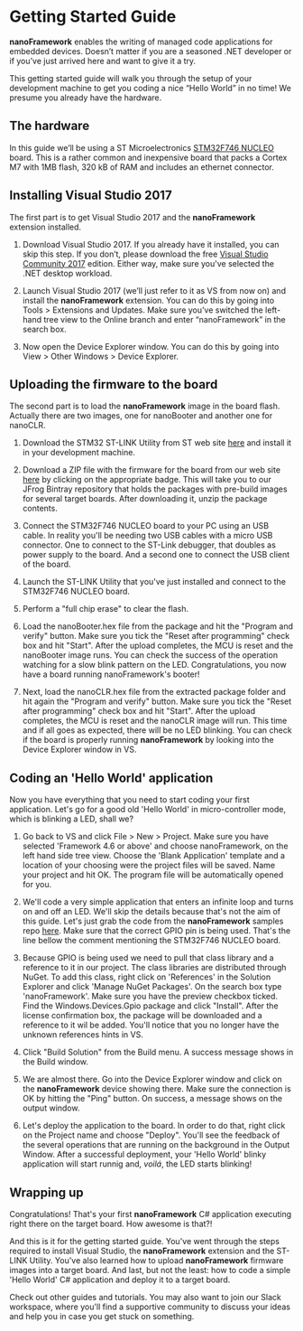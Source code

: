 # Getting Started Guide


**nanoFramework** enables the writing of managed code applications for embedded devices. Doesn’t matter if you are a seasoned .NET developer or if you’ve just arrived here and want to give it a try.

This getting started guide will walk you through the setup of your development machine to get you coding a nice “Hello World” in no time!
We presume you already have the hardware. 


## The hardware

In this guide we’ll be using a ST Microelectronics [STM32F746 NUCLEO](http://www.st.com/content/st_com/en/products/evaluation-tools/product-evaluation-tools/mcu-eval-tools/stm32-mcu-eval-tools/stm32-mcu-nucleo/nucleo-f746zg.html) board. This is a rather common and inexpensive board that packs a Cortex M7 with 1MB flash, 320 kB of RAM and includes an ethernet connector.


## Installing Visual Studio 2017

The first part is to get Visual Studio 2017 and the **nanoFramework** extension installed.

1.	Download Visual Studio 2017. If you already have it installed, you can skip this step. If you don’t, please download the free [Visual Studio Community 2017](https://www.visualstudio.com/downloads) edition. Either way, make sure you've selected the .NET desktop workload.

2.	Launch Visual Studio 2017 (we’ll just refer to it as VS from now on) and install the **nanoFramework** extension. You can do this by going into Tools > Extensions and Updates. Make sure you’ve switched the left-hand tree view to the Online branch and enter “nanoFramework” in the search box.

3.	Now open the Device Explorer window. You can do this by going into View > Other Windows > Device Explorer.


## Uploading the firmware to the board

The second part is to load the **nanoFramework** image in the board flash. Actually there are two images, one for nanoBooter and another one for nanoCLR.

1. Download the STM32 ST-LINK Utility from ST web site [here](http://www.st.com/content/st_com/en/products/development-tools/software-development-tools/stm32-software-development-tools/stm32-programmers/stsw-link004.html) and install it in your development machine.

2. Download a ZIP file with the firmware for the board from our web site [here](https://github.com/nanoframework/nf-interpreter#firmware-for-reference-boards) by clicking on the appropriate badge. This will take you to our JFrog Bintray repository that holds the packages with pre-build images for several target boards. After downloading it, unzip the package contents. 

3. Connect the STM32F746 NUCLEO board to your PC using an USB cable. In reality you'll be needing two USB cables with a micro USB connector. One to connect to the ST-Link debugger, that doubles as power supply to the board. And a second one to connect the USB client of the board. 

4. Launch the ST-LINK Utility that you've just installed and connect to the STM32F746 NUCLEO board.

5. Perform a "full chip erase" to clear the flash.

6. Load the nanoBooter.hex file from the package and hit the "Program and verify" button. Make sure you tick the "Reset after programming" check box and hit "Start". After the upload completes, the MCU is reset and the nanoBooter image runs. You can check the success of the operation watching for a slow blink pattern on the LED. Congratulations, you now have a board running nanoFramework's booter!

7. Next, load the nanoCLR.hex file from the extracted package folder and hit again the "Program and verify" button. Make sure you tick the "Reset after programming" check box and hit "Start". After the upload completes, the MCU is reset and the nanoCLR image will run. This time and if all goes as expected, there will be no LED blinking. You can check if the board is properly running **nanoFramework** by looking into the Device Explorer window in VS.


## Coding an 'Hello World' application

Now you have everything that you need to start coding your first application. Let's go for a good old 'Hello World' in micro-controller mode, which is blinking a LED, shall we?

1. Go back to VS and click File > New > Project. Make sure you have selected 'Framework 4.6 or above' and choose nanoFramework, on the left hand side tree view. Choose the 'Blank Application' template and a location of your choosing were the project files will be saved. Name your project and hit OK. The program file will be automatically opened for you.

2. We'll code a very simple application that enters an infinite loop and turns on and off an LED. We'll skip the details because that's not the aim of this guide. Let's just grab the code from the **nanoFramework** samples repo [here](https://github.com/nanoframework/Samples/tree/master/Blinky). Make sure that the correct GPIO pin is being used. That's the line bellow the comment mentioning the STM32F746 NUCLEO board.

3. Because GPIO is being used we need to pull that class library and a reference to it in our project. The class libraries are distributed through NuGet. To add this class, right click on 'References' in the Solution Explorer and click 'Manage NuGet Packages'. On the search box type 'nanoFramework'. Make sure you have the preview checkbox ticked. Find the Windows.Devices.Gpio package and click "Install". After the license confirmation box, the package will be downloaded and a reference to it wil be added. You'll notice that you no longer have the unknown references hints in VS.

4. Click "Build Solution" from the Build menu. A success message shows in the Build window.

5. We are almost there. Go into the Device Explorer window and click on the **nanoFramework** device showing there. Make sure the connection is OK by hitting the "Ping" button. On success, a message shows on the output window.

6. Let's deploy the application to the board. In order to do that, right click on the Project name and choose "Deploy". You'll see the feedback of the several operations that are running on the background in the Output Window. After a successful deployment, your 'Hello World' blinky application will start runnig and, _voilá_, the LED starts blinking!


## Wrapping up

Congratulations! That's your first **nanoFramework** C# application executing right there on the target board. How awesome is that?!

And this is it for the getting started guide. 
You've went through the steps required to install Visual Studio, the **nanoFramework** extension and the ST-LINK Utility.
You've also learned how to upload **nanoFramework** firmware images into a target board.
And last, but not the least: how to code a simple 'Hello World' C# application and deploy it to a target board.

Check out other guides and tutorials. You may also want to join our Slack workspace, where you'll find a supportive community to discuss your ideas and help you in case you get stuck on something.

